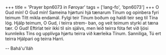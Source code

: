 +++
title = 'Prayer bpn6073 in Føroyar'
tags = ['lang-fo', 'bpn6073']
+++
O Gud mín! O Gud mín! Sameina hjørtuni hjá tænarum Tínum og opinbera fyri teimum Títt mikla endamál. Fylgi teir Tínum boðum og haldi teir seg til Tína lóg. Hjálp teimum, O Gud, í teirra strem- ban, og veit teimum styrki at tæna tær. O Gud! Eftirlat teir ikki til sín sjálvs, men leið teirra fóta fet við ljósi kunnleiks Tíns og upplívga hjørtu teirra við kærleika Tínum. Sanniliga, Tú ert teirra Hjálpari og teirra Harri.

-- Bahá'u'lláh
